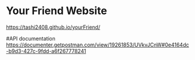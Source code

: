 # Your Friend Website
https://tashi2408.github.io/yourFriend/

#API documentation
https://documenter.getpostman.com/view/19261853/UVkvJCnW#0e4164dc-b9d3-427c-9fdd-a6f267778241
